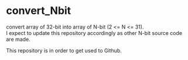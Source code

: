 # convert_Nbit
convert array of 32-bit into array of N-bit (2 <= N <= 31).  
I expect to update this repository accordingly as other N-bit source code are made.  
  
This repository is in order to get used to Github.
